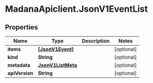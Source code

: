 # MadanaApiclient.JsonV1EventList

## Properties

Name | Type | Description | Notes
------------ | ------------- | ------------- | -------------
**items** | [**[JsonV1Event]**](JsonV1Event.md) |  | [optional] 
**kind** | **String** |  | [optional] 
**metadata** | [**JsonV1ListMeta**](JsonV1ListMeta.md) |  | [optional] 
**apiVersion** | **String** |  | [optional] 


